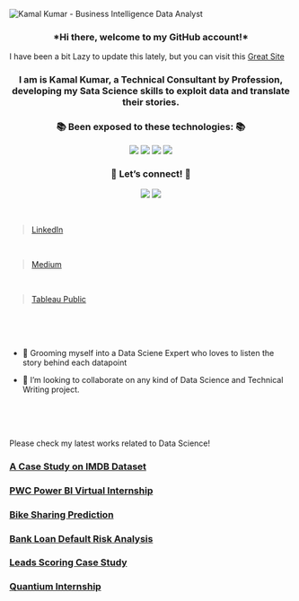 ![Kamal Kumar - Business Intelligence   Data Analyst](https://user-images.githubusercontent.com/73750698/165881079-7dbd5acb-5741-4a93-bf17-803ceeb56af8.png)

<h3 align="center">*Hi there, welcome to my GitHub account!* </h3>


I have been a bit Lazy to update this lately, but you can visit this [Great Site](https://datagrad.github.io/)

   
<h3 align="center"> I am is Kamal Kumar,
   a Technical Consultant by Profession,
   developing my Sata Science skills to exploit data and translate their stories.</h3>

<h3 align="center">📚 Been exposed to these technologies: 📚</h3>
<p align="center">
  <img src="https://img.shields.io/badge/Python-3766AB?style=flat-square&logo=Python&logoColor=white"/>
  <img src="https://img.shields.io/badge/Jupyter-F37626.svg?&style=flat-square&logo=Jupyter&logoColor=white"/>
  <img src="https://img.shields.io/badge/GitHub-100000?style=flat-square&logo=github&logoColor=white"/>
  <img src="https://img.shields.io/badge/Git-F05032?style=flat-square&logo=git&logoColor=white"/>
   
</p>

<h3 align="center">🌈 Let’s connect! 🌈</h3>
<p align="center"> 
  <a href="mailto:aerokamal1993@gmail.com"><img src="https://img.shields.io/badge/Microsoft_Outlook-0078D4?style=flat-square&logo=microsoft-outlook&logoColor=white&link=aerokamal1993@gmail.com"/></a> 
  <a href="https://www.instagram.com/guy_on_interceptor/"><img src="https://img.shields.io/badge/Instagram-E4405F?style=flat-square&logo=Instagram&logoColor=white&link=https://www.instagram.com/guy_on_interceptor/"/></a> 
 
</p>
<br>

> [LinkedIn](https://www.linkedin.com/in/jhakamal/)

<br>

> [Medium](https://datagrad.medium.com/)

<br>

> [Tableau Public](https://public.tableau.com/app/profile/datagrad)

<br>
<br>
<br>


- 🌱 Grooming myself into a Data Sciene Expert who loves to listen the story behind each datapoint 

- 👯 I’m looking to collaborate on any kind of Data Science and Technical Writing project.



<br>
<br>

<br>

Please check my latest works related to Data Science!

### [A Case Study on IMDB Dataset](https://datagrad.github.io/IMDB-Analysis-in-SQL/)

### [PWC Power BI Virtual Internship](https://datagrad.github.io/PWC-Power-BI-Virtual-Internship/)

### [Bike Sharing Prediction](https://datagrad.github.io/Bike_Sharing_Prediction/)

### [Bank Loan Default Risk Analysis](https://datagrad.github.io/Bank-Loan-Default-Risk-Analysis/)

### [Leads Scoring Case Study](https://datagrad.github.io/Leads-Scoring-Case-Study/)

### [Quantium Internship](https://datagrad.github.io/Quantium-Internship/)

